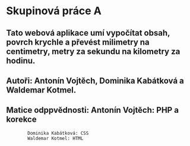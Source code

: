 # Skupinová práce A
## Tato webová aplikace umí vypočítat obsah, povrch krychle a převést milimetry na centimetry, metry za sekundu na kilometry za hodinu.
## Autoři: Antonín Vojtěch, Dominika Kabátková a Waldemar Kotmel.
## Matice odppvědnosti: Antonín Vojtěch: PHP a korekce
			Dominika Kabátková: CSS
			Waldemar Kotmel: HTML
